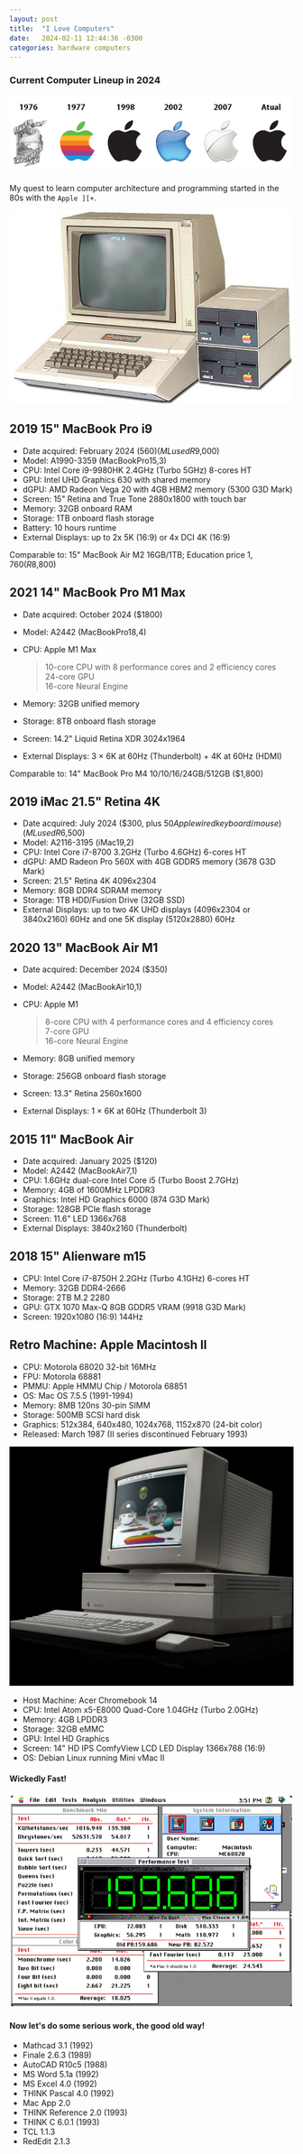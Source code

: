 ```yaml
---
layout: post
title:  "I Love Computers"
date:   2024-02-11 12:44:36 -0300
categories: hardware computers
---
```

### Current Computer Lineup in 2024

![Apple logos](/assets/img/apple_logos.png "Apple logos")

My quest to learn computer architecture and programming started in the 80s with the `Apple ][+`.

![Apple 2 Plus](/assets/img/apple2plus.jpeg "Apple 2 Plus")

## 2019 15" MacBook Pro i9

- Date acquired: February 2024 ($560) (ML used R$9,000)
- Model: A1990-3359 (MacBookPro15,3)
- CPU: Intel Core i9-9980HK 2.4GHz (Turbo 5GHz) 8-cores HT
- GPU: Intel UHD Graphics 630 with shared memory
- dGPU: AMD Radeon Vega 20 with 4GB HBM2 memory (5300 G3D Mark)
- Screen: 15" Retina and True Tone 2880x1800 with touch bar
- Memory: 32GB onboard RAM
- Storage: 1TB onboard flash storage
- Battery: 10 hours runtime
- External Displays: up to 2x 5K (16:9) or 4x DCI 4K (16:9)

Comparable to: 15" MacBook Air M2 16GB/1TB; Education price $1,760 (R$8,800)

## 2021 14" MacBook Pro M1 Max

- Date acquired: October 2024 ($1800)
- Model: A2442 (MacBookPro18,4)
- CPU: Apple M1 Max  

  > 10-core CPU with 8 performance cores and 2 efficiency cores  
  > 24-core GPU  
  > 16-core Neural Engine

- Memory: 32GB unified memory
- Storage: 8TB onboard flash storage
- Screen: 14.2" Liquid Retina XDR 3024x1964
- External Displays: 3 × 6K at 60Hz (Thunderbolt) + 4K at 60Hz (HDMI)

Comparable to: 14" MacBook Pro M4 10/10/16/24GB/512GB ($1,800)

## 2019 iMac 21.5" Retina 4K

- Date acquired: July 2024 ($300, plus $50 Apple wired keyboard/mouse) (ML used R$6,500)
- Model: A2116-3195 (iMac19,2)
- CPU: Intel Core i7-8700 3.2GHz (Turbo 4.6GHz) 6-cores HT
- dGPU: AMD Radeon Pro 560X with 4GB GDDR5 memory (3678 G3D Mark)
- Screen: 21.5" Retina 4K 4096x2304
- Memory: 8GB DDR4 SDRAM memory
- Storage: 1TB HDD/Fusion Drive (32GB SSD)
- External Displays: up to two 4K UHD displays (4096x2304 or 3840x2160) 60Hz and one 5K display (5120x2880) 60Hz

## 2020 13" MacBook Air M1

- Date acquired: December 2024 ($350)
- Model: A2442 (MacBookAir10,1)
- CPU: Apple M1

  > 8-core CPU with 4 performance cores and 4 efficiency cores  
  > 7-core GPU  
  > 16-core Neural Engine

- Memory: 8GB unified memory
- Storage: 256GB onboard flash storage
- Screen: 13.3" Retina 2560x1600
- External Displays: 1 × 6K at 60Hz (Thunderbolt 3)

## 2015 11" MacBook Air

- Date acquired: January 2025 ($120)
- Model: A2442 (MacBookAir7,1)
- CPU: 1.6GHz dual-core Intel Core i5 (Turbo Boost 2.7GHz)
- Memory: 4GB of 1600MHz LPDDR3
- Graphics: Intel HD Graphics 6000 (874 G3D Mark)
- Storage: 128GB PCIe flash storage
- Screen: 11.6" LED 1366x768
- External Displays: 3840x2160 (Thunderbolt)

## 2018 15" Alienware m15

- CPU: Intel Core i7-8750H 2.2GHz (Turbo 4.1GHz) 6-cores HT
- Memory: 32GB DDR4-2666
- Storage: 2TB M.2 2280
- GPU: GTX 1070 Max-Q 8GB GDDR5 VRAM (9918 G3D Mark)
- Screen: 1920x1080 (16:9) 144Hz

## Retro Machine: Apple Macintosh II

- CPU: Motorola 68020 32-bit 16MHz
- FPU: Motorola 68881
- PMMU: Apple HMMU Chip / Motorola 68851
- OS: Mac OS 7.5.5 (1991-1994)
- Memory: 8MB 120ns 30-pin SIMM
- Storage: 500MB SCSI hard disk
- Graphics: 512x384, 640x480, 1024x768, 1152x870 (24-bit color)
- Released: March 1987 (II series discontinued February 1993)

![Macintosh 2](/assets/img/macintosh_ii.jpeg "Macintosh 2")

- Host Machine: Acer Chromebook 14
- CPU: Intel Atom x5-E8000 Quad-Core 1.04GHz (Turbo 2.0GHz)
- Memory: 4GB LPDDR3
- Storage: 32GB eMMC
- GPU: Intel HD Graphics
- Screen: 14" HD IPS ComfyView LCD LED Display 1366x768 (16:9)
- OS: Debian Linux running Mini vMac II

#### Wickedly Fast!

![Speedometer 3](/assets/img/speedometer3.png "Speedometer 3")

#### Now let's do some serious work, the good old way!

- Mathcad 3.1 (1992)
- Finale 2.6.3 (1989)
- AutoCAD R10c5 (1988)
- MS Word 5.1a (1992)
- MS Excel 4.0 (1992)
- THINK Pascal 4.0 (1992)
- Mac App 2.0
- THINK Reference 2.0 (1993)
- THINK C 6.0.1 (1993)
- TCL 1.1.3
- RedEdit 2.1.3
